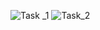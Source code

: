 ![Task _1](https://github.com/Eljav04/Cybernetics/assets/144908643/b89e659f-5277-44e0-af0b-c4755bee9a22)
![Task_2](https://github.com/Eljav04/Cybernetics/assets/144908643/f4087749-0eea-4200-8f07-cef7bb35b10b)
